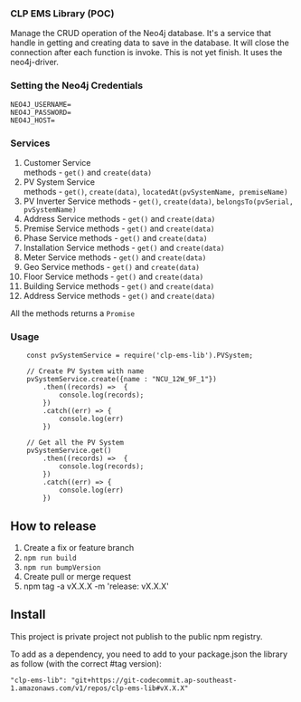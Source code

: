 
### CLP EMS Library (POC)

Manage the CRUD operation of the Neo4j database. It's a service that handle in getting and creating data to save in the database. It will close the connection after each function is invoke. This is not yet finish. It uses the neo4j-driver.

### Setting the Neo4j Credentials
```
NEO4J_USERNAME=
NEO4J_PASSWORD=
NEO4J_HOST=
```
### Services
1. Customer Service  
    methods - `get()` and `create(data)`
2. PV System Service  
    methods - `get()`, `create(data)`, `locatedAt(pvSystemName, premiseName)`
3. PV Inverter Service
    methods - `get()`, `create(data)`, `belongsTo(pvSerial, pvSystemName)`
4. Address Service
    methods - `get()` and `create(data)`
5. Premise Service
    methods - `get()` and `create(data)`
6. Phase Service
    methods - `get()` and `create(data)`
7. Installation Service
    methods - `get()` and `create(data)`
8. Meter Service
    methods - `get()` and `create(data)`
9. Geo Service
    methods - `get()` and `create(data)`
10. Floor Service
    methods - `get()` and `create(data)`
11. Building Service
    methods - `get()` and `create(data)`
12. Address Service
    methods - `get()` and `create(data)`

All the methods returns a `Promise`
### Usage
```
    const pvSystemService = require('clp-ems-lib').PVSystem;
    
    // Create PV System with name
    pvSystemService.create({name : "NCU_12W_9F_1"})
        .then((records) =>  {
            console.log(records);
        })
        .catch((err) => {
            console.log(err)
        })
        
    // Get all the PV System    
    pvSystemService.get()
        .then((records) =>  {
            console.log(records);
        })
        .catch((err) => {
            console.log(err)
        })        
```
## How to release

1. Create a fix or feature branch
2. `npm run build`
3. `npm run bumpVersion`
4. Create pull or merge request
5. npm tag -a vX.X.X -m 'release: vX.X.X'

## Install

This project is private project not publish to the public npm registry.

To add as a dependency, you need to add to your package.json the library as follow (with the correct #tag version):

    "clp-ems-lib": "git+https://git-codecommit.ap-southeast-1.amazonaws.com/v1/repos/clp-ems-lib#vX.X.X"
